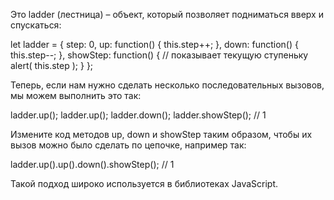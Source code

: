 Это ladder (лестница) – объект, который позволяет подниматься вверх и спускаться:

let ladder = {
step: 0,
up: function() {
this.step++;
},
down: function() {
this.step--;
},
showStep: function() { // показывает текущую ступеньку
alert( this.step );
}
};


Теперь, если нам нужно сделать несколько последовательных вызовов, мы можем выполнить это так:



ladder.up();
ladder.up();
ladder.down();
ladder.showStep(); // 1




Измените код методов up, down и showStep таким образом, чтобы их вызов можно было сделать по цепочке, например так:



ladder.up().up().down().showStep(); // 1


Такой подход широко используется в библиотеках JavaScript.
